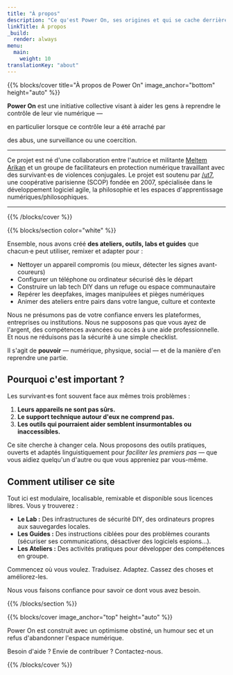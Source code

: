 ```yaml
---
title: "À propos"
description: "Ce qu'est Power On, ses origines et qui se cache derrière"
linkTitle: À propos
_build:
  render: always
menu:
  main:
    weight: 10
translationKey: "about"
---
```


{{% blocks/cover title="À propos de Power On" image_anchor="bottom" height="auto" %}}

**Power On** est une initiative collective visant à aider les gens à reprendre le contrôle de leur vie numérique — 

en particulier lorsque ce contrôle leur a été arraché par 

des abus, une surveillance ou une coercition.  

----

Ce projet est né d'une collaboration entre l'autrice et militante [Meltem Arikan](https://www.meltemarikan.com/) et un groupe de facilitateurs en protection numérique travaillant avec des survivant·es de violences conjugales. Le projet est soutenu par [/ut7](https://ut7.fr/), une coopérative parisienne (SCOP) fondée en 2007, spécialisée dans le développement logiciel agile, la philosophie et les espaces d'apprentissage numériques/philosophiques.

----

{{% /blocks/cover %}}

{{% blocks/section color="white" %}}

Ensemble, nous avons créé **des ateliers, outils, labs et guides** que chacun·e peut utiliser, remixer et adapter pour :  

- Nettoyer un appareil compromis (ou mieux, détecter les signes avant-coureurs)  
- Configurer un téléphone ou ordinateur sécurisé dès le départ  
- Construire un lab tech DIY dans un refuge ou espace communautaire  
- Repérer les deepfakes, images manipulées et pièges numériques  
- Animer des ateliers entre pairs dans votre langue, culture et contexte  

Nous ne présumons pas de votre confiance envers les plateformes, entreprises ou institutions. Nous ne supposons pas que vous ayez de l'argent, des compétences avancées ou accès à une aide professionnelle. Et nous ne réduisons pas la sécurité à une simple checklist.  

Il s'agit de **pouvoir** — numérique, physique, social — et de la manière d'en reprendre une partie.

## Pourquoi c'est important ?  

Les survivant·es font souvent face aux mêmes trois problèmes :  

1. **Leurs appareils ne sont pas sûrs.**  
2. **Le support technique autour d'eux ne comprend pas.**  
3. **Les outils qui pourraient aider semblent insurmontables ou inaccessibles.**  

Ce site cherche à changer cela. Nous proposons des outils pratiques, ouverts et adaptés linguistiquement pour *faciliter les premiers pas* — que vous aidiez quelqu'un d'autre ou que vous appreniez par vous-même.  

## Comment utiliser ce site  

Tout ici est modulaire, localisable, remixable et disponible sous licences libres. Vous y trouverez :  

- **Le Lab :** Des infrastructures de sécurité DIY, des ordinateurs propres aux sauvegardes locales.  
- **Les Guides :** Des instructions ciblées pour des problèmes courants (sécuriser ses communications, désactiver des logiciels espions...).  
- **Les Ateliers :** Des activités pratiques pour développer des compétences en groupe.  

Commencez où vous voulez. Traduisez. Adaptez. Cassez des choses et améliorez-les.  

Nous vous faisons confiance pour savoir ce dont vous avez besoin.  

{{% /blocks/section %}}

{{% blocks/cover image_anchor="top" height="auto" %}}

Power On est construit avec un optimisme obstiné, un humour sec et un refus d'abandonner l'espace numérique.  

Besoin d'aide ? Envie de contribuer ? Contactez-nous. 

{{% /blocks/cover %}}
